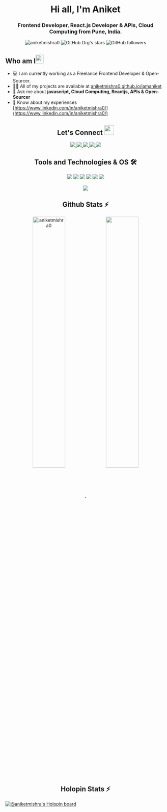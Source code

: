 <h1 align="center">Hi all, I'm Aniket</h1>

<h3 align="center">Frontend Developer, React.js Developer & APIs, Cloud Computing from Pune, India.</h3>

<div align="center">
      <img src="https://komarev.com/ghpvc/?username=aniketmishra0&label=Profile%20views&color=0e75b6&style=flat" alt="aniketmishra0" />
      <img alt="GitHub Org's stars" src="https://img.shields.io/github/stars/aniketmishra0?style=social"> 
      <img alt="GitHub followers" src="https://img.shields.io/github/followers/aniketmishra0?style=social">
</div>

<h2 align="left">Who am I<img src="https://media.giphy.com/media/pDh3IDoUswmZrqdRip/giphy.gif" height="27px" width="25px"></h2>

- 💻 I am currently working as a Freelance Frontend Developer & Open-Sourcer.
- 👨‍💻 All of my projects are available at [aniketmishra0.github.io/iamaniket](https://aniketmishra0.github.io/iamaniket)
- 💬 Ask me about **javascript, Cloud Computing, Reactjs, APIs & Open-Sourcer**
- 📄 Know about my experiences [https://www.linkedin.com/in/aniketmishra0/](https://www.linkedin.com/in/aniketmishra0/)

<h2 align="center"> Let's Connect <img src="https://media.giphy.com/media/jOz35yxbuhvVQDKrce/giphy.gif" height="30px" width="30px"></h2>

<div align="center">
      <a href="https://www.linkedin.com/in/aniketmishra0/">
        <img src="https://img.shields.io/badge/LinkedIn-0077B5?style=for-the-badge&logo=linkedin&logoColor=white">
      </a>
      <a href="https://github.com/aniketmishra0/">
        <img src="https://img.shields.io/badge/GitHub-100000?style=for-the-badge&logo=github&logoColor=white">
      </a>
      <a href="https://www.twitter.com/aniketmishra0/">
        <img src="https://img.shields.io/badge/Twitter-0077B5?style=for-the-badge&logo=twitter&logoColor=white">
      </a>
      <a href="mailto:aniketmishra492@gmail.com">
        <img src="https://img.shields.io/badge/Gmail-D14836?style=for-the-badge&logo=gmail&logoColor=white">
      </a>
      <a href="https://www.instagram.com/being_fury2656/">
        <img src="https://img.shields.io/badge/Instagram-E4405F?style=for-the-badge&logo=instagram&logoColor=white">
      </a>
</div>

<h2 align="center">Tools and Technologies & OS 🛠</h2>
<div align="center">

  <img src="https://img.shields.io/badge/Javascript-FF9900?style=for-the-badge&logo=javascript&logoColor=white" />
  <img src="https://img.shields.io/badge/React-20232A?style=for-the-badge&logo=react&logoColor=61DAFB" />
  <img src="https://img.shields.io/badge/Google_Cloud_Platform-ffb84d?style=for-the-badge&logo=googlecloudplatform&logoColor=white" />
  <img src="https://img.shields.io/badge/Azure-1900ff?style=for-the-badge&logo=azure&logoColor=white" />
  <img src="https://img.shields.io/badge/APIs-3C3C3D?style=for-the-badge&logo=apis&logoColor=white" />
  <img src="https://img.shields.io/badge/Python-3776AB?style=for-the-badge&logo=python&logoColor=white" />

<br>
<br>
  <img align="center" src="https://github-readme-stats.vercel.app/api/top-langs/?username=aniketmishra0&theme=dark&layout=compact&langs_count=20&hide_title=true"/>
</div>

<!-- Github Stats Section -->
<h2 align="center">Github Stats ⚡</h2>
<p align=center>
  <div align=center>
    <a href="https://github.com/aniketmishra0/github-readme-streak-stats" title="Go to Source">
      <img align="center" width="45%" src="https://github-readme-streak-stats.herokuapp.com/?user=aniketmishra0&theme=react&border=61dafb&hide_border=true" alt="aniketmishra0" />
    </a>
    <a href="https://github.com/aniketmishra0/github-readme-stats" title="Go to Source">
      <img align="center" width="45%" src="https://github-readme-stats.vercel.app/api?username=aniketmishra0&show_icons=true&theme=react&border_color=61dafb&hide_border=true" />
    </a>
  </div>
</p>

<!-- Github Holopin.io Section -->
<h2 align="center">Holopin Stats ⚡ </h2>
<a href="https://github.com/aniketmishra0/github-readme-streak-stats" title="Go to Source">

[![@aniketmishra's Holopin board](https://holopin.me/aniketmishra)](https://holopin.io/@aniketmishra)
</a>

